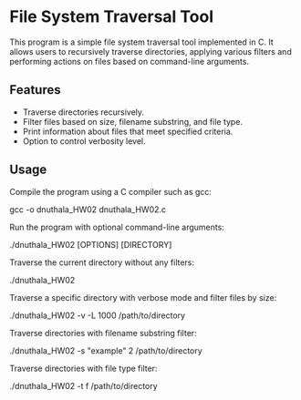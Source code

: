# File System Traversal Tool

This program is a simple file system traversal tool implemented in C. It allows users to recursively traverse directories, applying various filters and performing actions on files based on command-line arguments.

## Features

- Traverse directories recursively.
- Filter files based on size, filename substring, and file type.
- Print information about files that meet specified criteria.
- Option to control verbosity level.

## Usage

Compile the program using a C compiler such as gcc:

gcc -o dnuthala_HW02 dnuthala_HW02.c


Run the program with optional command-line arguments:

./dnuthala_HW02 [OPTIONS] [DIRECTORY]

Traverse the current directory without any filters:

./dnuthala_HW02

Traverse a specific directory with verbose mode and filter files by size:

./dnuthala_HW02 -v -L 1000 /path/to/directory

Traverse directories with filename substring filter:

./dnuthala_HW02 -s "example" 2 /path/to/directory

Traverse directories with file type filter:

./dnuthala_HW02 -t f /path/to/directory

